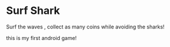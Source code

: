 # Surf Shark

Surf the waves , collect as many coins while avoiding the sharks!

this is my first android game!